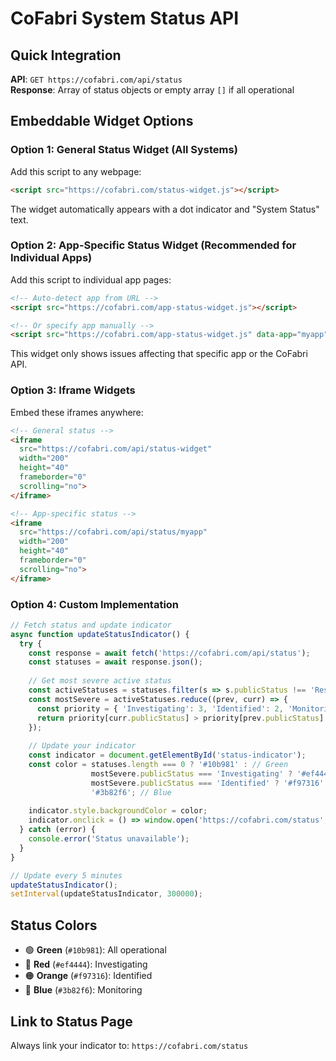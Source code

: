 # CoFabri System Status API

## Quick Integration

**API**: `GET https://cofabri.com/api/status`  
**Response**: Array of status objects or empty array `[]` if all operational

## Embeddable Widget Options

### Option 1: General Status Widget (All Systems)
Add this script to any webpage:

```html
<script src="https://cofabri.com/status-widget.js"></script>
```

The widget automatically appears with a dot indicator and "System Status" text.

### Option 2: App-Specific Status Widget (Recommended for Individual Apps)
Add this script to individual app pages:

```html
<!-- Auto-detect app from URL -->
<script src="https://cofabri.com/app-status-widget.js"></script>

<!-- Or specify app manually -->
<script src="https://cofabri.com/app-status-widget.js" data-app="myapp"></script>
```

This widget only shows issues affecting that specific app or the CoFabri API.

### Option 3: Iframe Widgets
Embed these iframes anywhere:

```html
<!-- General status -->
<iframe 
  src="https://cofabri.com/api/status-widget" 
  width="200" 
  height="40" 
  frameborder="0"
  scrolling="no">
</iframe>

<!-- App-specific status -->
<iframe 
  src="https://cofabri.com/api/status/myapp" 
  width="200" 
  height="40" 
  frameborder="0"
  scrolling="no">
</iframe>
```

### Option 4: Custom Implementation
```javascript
// Fetch status and update indicator
async function updateStatusIndicator() {
  try {
    const response = await fetch('https://cofabri.com/api/status');
    const statuses = await response.json();
    
    // Get most severe active status
    const activeStatuses = statuses.filter(s => s.publicStatus !== 'Resolved');
    const mostSevere = activeStatuses.reduce((prev, curr) => {
      const priority = { 'Investigating': 3, 'Identified': 2, 'Monitoring': 1 };
      return priority[curr.publicStatus] > priority[prev.publicStatus] ? curr : prev;
    });
    
    // Update your indicator
    const indicator = document.getElementById('status-indicator');
    const color = statuses.length === 0 ? '#10b981' : // Green
                  mostSevere.publicStatus === 'Investigating' ? '#ef4444' : // Red
                  mostSevere.publicStatus === 'Identified' ? '#f97316' : // Orange
                  '#3b82f6'; // Blue
    
    indicator.style.backgroundColor = color;
    indicator.onclick = () => window.open('https://cofabri.com/status', '_blank');
  } catch (error) {
    console.error('Status unavailable');
  }
}

// Update every 5 minutes
updateStatusIndicator();
setInterval(updateStatusIndicator, 300000);
```

## Status Colors
- 🟢 **Green** (`#10b981`): All operational
- 🔴 **Red** (`#ef4444`): Investigating
- 🟠 **Orange** (`#f97316`): Identified  
- 🔵 **Blue** (`#3b82f6`): Monitoring

## Link to Status Page
Always link your indicator to: `https://cofabri.com/status`

